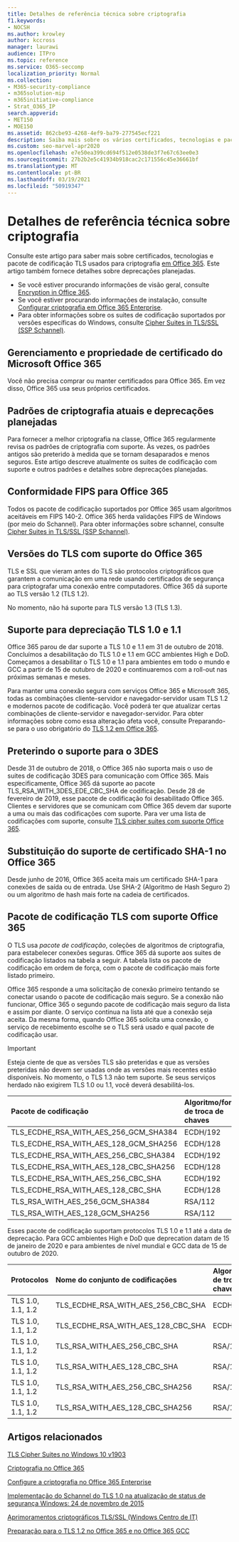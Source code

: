 ```yaml
---
title: Detalhes de referência técnica sobre criptografia
f1.keywords:
- NOCSH
ms.author: krowley
author: kccross
manager: laurawi
audience: ITPro
ms.topic: reference
ms.service: O365-seccomp
localization_priority: Normal
ms.collection:
- M365-security-compliance
- m365solution-mip
- m365initiative-compliance
- Strat_O365_IP
search.appverid:
- MET150
- MOE150
ms.assetid: 862cbe93-4268-4ef9-ba79-277545ecf221
description: Saiba mais sobre os vários certificados, tecnologias e pacote de codificação TLS (Transport Layer Security) usados para criptografia em Office 365 e Microsoft 365.
ms.custom: seo-marvel-apr2020
ms.openlocfilehash: e7e50ea399cd694f512e0538de3f7e67c63ee0e3
ms.sourcegitcommit: 27b2b2e5c41934b918cac2c171556c45e36661bf
ms.translationtype: MT
ms.contentlocale: pt-BR
ms.lasthandoff: 03/19/2021
ms.locfileid: "50919347"
---
```

# <a name="technical-reference-details-about-encryption"></a>Detalhes de referência técnica sobre criptografia

Consulte este artigo para saber mais sobre certificados, tecnologias e pacote de codificação TLS usados para criptografia [em Office 365](encryption.md). Este artigo também fornece detalhes sobre deprecações planejadas.
  
- Se você estiver procurando informações de visão geral, consulte [Encryption in Office 365](encryption.md).
- Se você estiver procurando informações de instalação, consulte [Configurar criptografia em Office 365 Enterprise](set-up-encryption.md).
- Para obter informações sobre os suites de codificação suportados por versões específicas do Windows, consulte [Cipher Suites in TLS/SSL (SSP Schannel)](/windows/desktop/SecAuthN/cipher-suites-in-schannel).

## <a name="microsoft-office-365-certificate-ownership-and-management"></a>Gerenciamento e propriedade de certificado do Microsoft Office 365

Você não precisa comprar ou manter certificados para Office 365. Em vez disso, Office 365 usa seus próprios certificados.
  
## <a name="current-encryption-standards-and-planned-deprecations"></a>Padrões de criptografia atuais e deprecações planejadas

Para fornecer a melhor criptografia na classe, Office 365 regularmente revisa os padrões de criptografia com suporte. Às vezes, os padrões antigos são preterido à medida que se tornam desaparados e menos seguros. Este artigo descreve atualmente os suites de codificação com suporte e outros padrões e detalhes sobre deprecações planejadas.

## <a name="fips-compliance-for-office-365"></a>Conformidade FIPS para Office 365

Todos os pacote de codificação suportados por Office 365 usam algoritmos aceitáveis em FIPS 140-2. Office 365 herda validações FIPS de Windows (por meio do Schannel). Para obter informações sobre schannel, consulte [Cipher Suites in TLS/SSL (SSP Schannel)](/windows/desktop/SecAuthN/cipher-suites-in-schannel).
  
## <a name="versions-of-tls-supported-by-office-365"></a>Versões do TLS com suporte do Office 365

TLS e SSL que vieram antes do TLS são protocolos criptográficos que garantem a comunicação em uma rede usando certificados de segurança para criptografar uma conexão entre computadores. Office 365 dá suporte ao TLS versão 1.2 (TLS 1.2).

No momento, não há suporte para TLS versão 1.3 (TLS 1.3).
  
## <a name="support-for-tls-10-and-11-deprecation"></a>Suporte para depreciação TLS 1.0 e 1.1

Office 365 parou de dar suporte a TLS 1.0 e 1.1 em 31 de outubro de 2018. Concluímos a desabilitação do TLS 1.0 e 1.1 em GCC ambientes High e DoD. Começamos a desabilitar o TLS 1.0 e 1.1 para ambientes em todo o mundo e GCC a partir de 15 de outubro de 2020 e continuaremos com a roll-out nas próximas semanas e meses.

Para manter uma conexão segura com serviços Office 365 e Microsoft 365, todas as combinações cliente-servidor e navegador-servidor usam TLS 1.2 e modernos pacote de codificação. Você poderá ter que atualizar certas combinações de cliente-servidor e navegador-servidor. Para obter informações sobre como essa alteração afeta você, consulte Preparando-se para o uso obrigatório do [TLS 1.2 em Office 365](https://support.microsoft.com/help/4057306/preparing-for-tls-1-2-in-office-365).
  
## <a name="deprecating-support-for-3des"></a>Preterindo o suporte para o 3DES

Desde 31 de outubro de 2018, o Office 365 não suporta mais o uso de suites de codificação 3DES para comunicação com Office 365. Mais especificamente, Office 365 dá suporte ao pacote TLS_RSA_WITH_3DES_EDE_CBC_SHA de codificação. Desde 28 de fevereiro de 2019, esse pacote de codificação foi desabilitado Office 365. Clientes e servidores que se comunicam com Office 365 devem dar suporte a uma ou mais das codificações com suporte. Para ver uma lista de codificações com suporte, consulte [TLS cipher suites com suporte Office 365](#tls-cipher-suites-supported-by-office-365).
  
## <a name="deprecating-sha-1-certificate-support-in-office-365"></a>Substituição do suporte de certificado SHA-1 no Office 365

Desde junho de 2016, Office 365 aceita mais um certificado SHA-1 para conexões de saída ou de entrada. Use SHA-2 (Algoritmo de Hash Seguro 2) ou um algoritmo de hash mais forte na cadeia de certificados.
  
## <a name="tls-cipher-suites-supported-by-office-365"></a>Pacote de codificação TLS com suporte Office 365

O TLS usa *pacote de codificação*, coleções de algoritmos de criptografia, para estabelecer conexões seguras. Office 365 dá suporte aos suites de codificação listados na tabela a seguir. A tabela lista os pacote de codificação em ordem de força, com o pacote de codificação mais forte listado primeiro.

Office 365 responde a uma solicitação de conexão primeiro tentando se conectar usando o pacote de codificação mais seguro. Se a conexão não funcionar, Office 365 o segundo pacote de codificação mais seguro da lista e assim por diante. O serviço continua na lista até que a conexão seja aceita. Da mesma forma, quando Office 365 solicita uma conexão, o serviço de recebimento escolhe se o TLS será usado e qual pacote de codificação usar.

> [!IMPORTANT]
> Esteja ciente de que as versões TLS são  preteridas e que as versões preteridas não devem ser usadas onde as versões mais recentes estão disponíveis. No momento, o TLS 1.3 não tem suporte. Se seus serviços herdado não exigirem TLS 1.0 ou 1.1, você deverá desabilitá-los.

| Pacote de codificação | Algoritmo/força de troca de chaves | Encaminhar Segredo | Codificação/força | Algoritmo de autenticação |
|:-----|:-----|:-----|:-----|:-----|
|TLS_ECDHE_RSA_WITH_AES_256_GCM_SHA384 <br/>     |ECDH/192 <br/>|Sim <br/>|AES/256 <br/>|RSA/112 <br/> |
|TLS_ECDHE_RSA_WITH_AES_128_GCM_SHA256 <br/>     |ECDH/128 <br/>|Sim <br/>|AES/128 <br/>|RSA/112 <br/> |
|TLS_ECDHE_RSA_WITH_AES_256_CBC_SHA384 <br/>     |ECDH/192 <br/>|Sim <br/>|AES/256 <br/>|RSA/112 <br/> |
|TLS_ECDHE_RSA_WITH_AES_128_CBC_SHA256 <br/>     |ECDH/128 <br/>|Sim <br/>|AES/128 <br/>|RSA/112 <br/> |
|TLS_ECDHE_RSA_WITH_AES_256_CBC_SHA <br/>        |ECDH/192 <br/>|Sim <br/>|AES/256 <br/>|RSA/112 <br/> |
|TLS_ECDHE_RSA_WITH_AES_128_CBC_SHA <br/>        |ECDH/128 <br/>|Sim <br/>|AES/128 <br/>|RSA/112 <br/> |
|TLS_RSA_WITH_AES_256_GCM_SHA384 <br/>           |RSA/112 <br/> |Não <br/> |AES/256 <br/>|RSA/112 <br/> |
|TLS_RSA_WITH_AES_128_GCM_SHA256 <br/>           |RSA/112 <br/> |Não <br/> |AES/256 <br/>|RSA/112 <br/> |

Esses pacote de codificação suportam protocolos TLS 1.0 e 1.1 até a data de deprecação. Para GCC ambientes High e DoD que deprecation datam de 15 de janeiro de 2020 e para ambientes de nível mundial e GCC data de 15 de outubro de 2020.

| Protocolos | Nome do conjunto de codificações | Algoritmo/força de troca de chaves | Suporte ao Encaminhamento de Segredo | Algoritmo/força de autenticação | Cipher/Strength |
|:-----|:-----|:-----|:-----|:-----|:-----|
|TLS 1.0, 1.1, 1.2  <br/> |TLS_ECDHE_RSA_WITH_AES_256_CBC_SHA  <br/> |ECDH/192  <br/> |Sim  <br/> |RSA/112  <br/> |AES/256  <br/> |
|TLS 1.0, 1.1, 1.2  <br/> |TLS_ECDHE_RSA_WITH_AES_128_CBC_SHA  <br/> |ECDH/128  <br/> |Sim  <br/> |RSA/112  <br/> |AES/128  <br/> |
|TLS 1.0, 1.1, 1.2  <br/> |TLS_RSA_WITH_AES_256_CBC_SHA        <br/> |RSA/112  <br/>  |Não  <br/>  |RSA/112  <br/> |AES/256  <br/> |
|TLS 1.0, 1.1, 1.2  <br/> |TLS_RSA_WITH_AES_128_CBC_SHA        <br/> |RSA/112  <br/>  |Não  <br/>  |RSA/112  <br/> |AES/128  <br/> |
|TLS 1.0, 1.1, 1.2  <br/> |TLS_RSA_WITH_AES_256_CBC_SHA256     <br/> |RSA/112  <br/>  |Não   <br/> |RSA/112  <br/> |AES/256  <br/> |
|TLS 1.0, 1.1, 1.2  <br/> |TLS_RSA_WITH_AES_128_CBC_SHA256     <br/> |RSA/112  <br/>  |Não   <br/> |RSA/112  <br/> |AES/256  <br/> |

## <a name="related-articles"></a>Artigos relacionados

[TLS Cipher Suites no Windows 10 v1903](/windows/win32/secauthn/tls-cipher-suites-in-windows-10-v1903)

[Criptografia no Office 365](encryption.md)
  
[Configure a criptografia no Office 365 Enterprise](set-up-encryption.md)
  
[Implementação do Schannel do TLS 1.0 na atualização de status de segurança Windows: 24 de novembro de 2015](https://support.microsoft.com/kb/3117336)
  
[Aprimoramentos criptográficos TLS/SSL (Windows Centro de IT)](/previous-versions/windows/it-pro/windows-vista/cc766285(v=ws.10))
  
[Preparação para o TLS 1.2 no Office 365 e no Office 365 GCC](/office365/troubleshoot/security/prepare-tls-1.2-in-office-365)